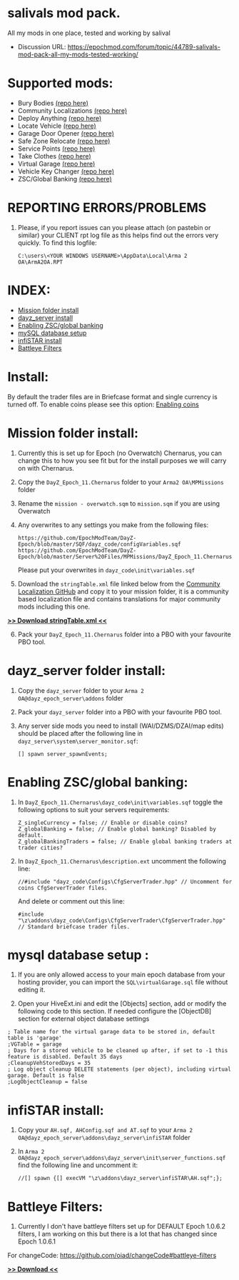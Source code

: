 # salivals mod pack.
All my mods in one place, tested and working by salival

* Discussion URL: https://epochmod.com/forum/topic/44789-salivals-mod-pack-all-my-mods-tested-working/

# Supported mods:

* Bury Bodies [(repo here)](https://github.com/oiad/buryBodies)
* Community Localizations [(repo here)](https://github.com/oiad/communityLocalizations)
* Deploy Anything [(repo here)](https://github.com/oiad/DayZEpochDeployableBike)
* Locate Vehicle [(repo here)](https://github.com/oiad/locateVehicle)
* Garage Door Opener [(repo here)](https://github.com/oiad/garageDoorOpener)
* Safe Zone Relocate [(repo here)](https://github.com/oiad/safeZoneRelocate)
* Service Points [(repo here)](https://github.com/oiad/service_points)
* Take Clothes [(repo here)](https://github.com/oiad/TakeClothes)
* Virtual Garage [(repo here)](https://github.com/oiad/virtualGarage)
* Vehicle Key Changer [(repo here)](https://github.com/oiad/vkc)
* ZSC/Global Banking [(repo here)](https://github.com/oiad/ZSC)

# REPORTING ERRORS/PROBLEMS

1. Please, if you report issues can you please attach (on pastebin or similar) your CLIENT rpt log file as this helps find out the errors very quickly. To find this logfile:

	```sqf
	C:\users\<YOUR WINDOWS USERNAME>\AppData\Local\Arma 2 OA\ArmA2OA.RPT
	```

# INDEX:

* [Mission folder install](https://github.com/oiad/modPack#mission-folder-install)
* [dayz_server install](https://github.com/oiad/modPack#dayz_server-folder-install)
* [Enabling ZSC/global banking](https://github.com/oiad/modPack#enabling-zscglobal-banking)
* [mySQL database setup](https://github.com/oiad/modPack#mysql-database-setup)
* [infiSTAR install](https://github.com/oiad/modPack#infistar-install)
* [Battleye Filters](https://github.com/oiad/modPack#battleye-filters)
	
# Install:

By default the trader files are in Briefcase format and single currency is turned off. To enable coins please see this option: [Enabling coins](https://github.com/oiad/modPack#enabling-zscglobal-banking)

# Mission folder install:

1. Currently this is set up for Epoch (no Overwatch) Chernarus, you can change this to how you see fit but for the install purposes we will carry on with Chernarus.

2. Copy the <code>DayZ_Epoch_11.Chernarus</code> folder to your <code>Arma2 OA\MPMissions</code> folder

3. Rename the <code>mission - overwatch.sqm</code> to <code>mission.sqm</code> if you are using Overwatch

4. Any overwrites to any settings you make from the following files:
	```sqf
	https://github.com/EpochModTeam/DayZ-Epoch/blob/master/SQF/dayz_code/configVariables.sqf
	https://github.com/EpochModTeam/DayZ-Epoch/blob/master/Server%20Files/MPMissions/DayZ_Epoch_11.Chernarus/init.sqf
	```
	Please put your overwrites in <code>dayz_code\init\variables.sqf</code>

5. Download the <code>stringTable.xml</code> file linked below from the [Community Localization GitHub](https://github.com/oiad/communityLocalizations) and copy it to your mission folder, it is a community based localization file and contains translations for major community mods including this one.

**[>> Download stringTable.xml <<](https://github.com/oiad/communityLocalizations/blob/master/stringTable.xml)**

6. Pack your <code>DayZ_Epoch_11.Chernarus</code> folder into a PBO with your favourite PBO tool.

# dayz_server folder install:

1. Copy the <code>dayz_server</code> folder to your <code>Arma 2 OA\@dayz_epoch_server\addons</code> folder

2. Pack your <code>dayz_server</code> folder into a PBO with your favourite PBO tool.

3. Any server side mods you need to install (WAI/DZMS/DZAI/map edits) should be placed after the following line in <code>dayz_server\system\server_monitor.sqf</code>:
	```sqf
	[] spawn server_spawnEvents;
	```

# Enabling ZSC/global banking:

1. In <code>DayZ_Epoch_11.Chernarus\dayz_code\init\variables.sqf</code> toggle the following options to suit your servers requirements:
	```sqf
	Z_singleCurrency = false; // Enable or disable coins?
	Z_globalBanking = false; // Enable global banking? Disabled by default.
	Z_globalBankingTraders = false; // Enable global banking traders at trader cities?
	```

2. In <code>DayZ_Epoch_11.Chernarus\description.ext</code> uncomment the following line:
	```sqf
	//#include "dayz_code\Configs\CfgServerTrader.hpp" // Uncomment for coins CfgServerTrader files.
	```
	
	And delete or comment out this line:
	```sqf
	#include "\z\addons\dayz_code\Configs\CfgServerTrader\CfgServerTrader.hpp" // Standard briefcase trader files.
	```

# mysql database setup	:

1. If you are only allowed access to your main epoch database from your hosting provider, you can import the <code>SQL\virtualGarage.sql</code> file without editing it.

2. Open your HiveExt.ini and edit the [Objects] section, add or modify the following code to this section. If needed configure the [ObjectDB] section for external object database settings

```
; Table name for the virtual garage data to be stored in, default table is 'garage'
;VGTable = garage
; Days for a stored vehicle to be cleaned up after, if set to -1 this feature is disabled. Default 35 days
;CleanupVehStoredDays = 35
; Log object cleanup DELETE statements (per object), including virtual garage. Default is false
;LogObjectCleanup = false
```

# infiSTAR install:

1. Copy your <code>AH.sqf, AHConfig.sqf and AT.sqf</code> to your <code>Arma 2 OA\@dayz_epoch_server\addons\dayz_server\infiSTAR</code> folder

2. In <code>Arma 2 OA\@dayz_epoch_server\addons\dayz_server\init\server_functions.sqf</code> find the following line and uncomment it:
	```sqf
	//[] spawn {[] execVM "\z\addons\dayz_server\infiSTAR\AH.sqf";};
	```

# Battleye Filters:

1. Currently I don't have battleye filters set up for DEFAULT Epoch 1.0.6.2 filters, I am working on this but there is a lot that has changed since Epoch 1.0.6.1

For changeCode: https://github.com/oiad/changeCode#battleye-filters

**[>> Download <<](https://github.com/oiad/modPack/archive/master.zip)**
